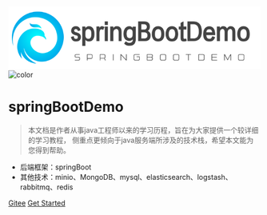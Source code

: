 ![logo](images/logo.png)
![color](#f0f0f0)
# springBootDemo

> 本文档是作者从事java工程师以来的学习历程，旨在为大家提供一个较详细的学习教程，
侧重点更倾向于java服务端所涉及的技术栈，希望本文能为您得到帮助。


* 后端框架：springBoot
* 其他技术：minio、MongoDB、mysql、elasticsearch、logstash、rabbitmq、redis

[Gitee](https://gitee.com/tanglchen/springBootDemo)
[Get Started](#quick-start)